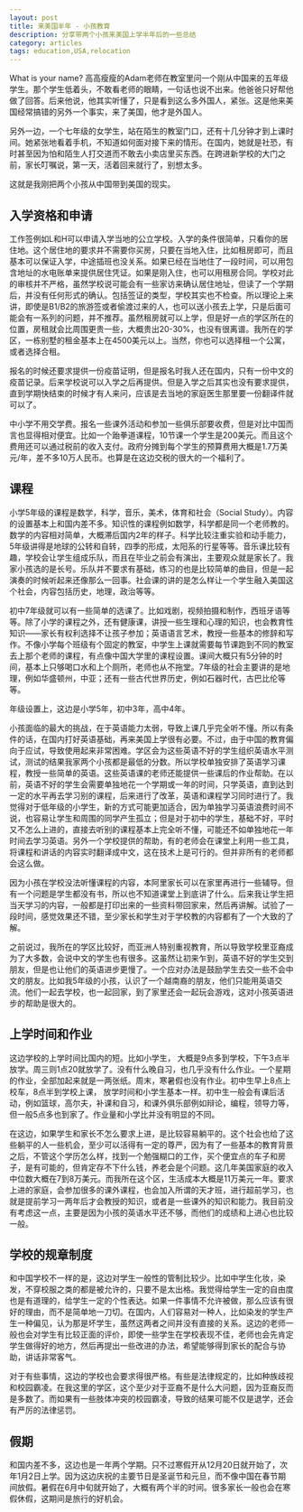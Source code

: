 ```yaml
---
layout: post
title: 来美国半年 - 小孩教育
description: 分享带两个小孩来美国上学半年后的一些总结
category: articles
tags: education,USA,relocation
---
```

What is your name? 高高瘦瘦的Adam老师在教室里问一个刚从中国来的五年级学生。那个学生低着头，不敢看老师的眼睛，一句话也说不出来。他爸爸只好帮他做了回答。后来他说，他其实听懂了，只是看到这么多外国人，紧张。这是他来美国经常搞错的另外一个事实，来了美国，他才是外国人。

另外一边，一个七年级的女学生，站在陌生的教室门口，还有十几分钟才到上课时间。她紧张地看着手机，不知道如何面对接下来的情形。在国内，她就是社恐，有时甚至因为怕和陌生人打交道而不敢去小卖店里买东西。在跨进新学校的大门之前，家长叮嘱说，第一天，活着回来就行了，别想太多。

这就是我刚把两个小孩从中国带到美国的现实。

## 入学资格和申请
工作签例如L和H可以申请入学当地的公立学校。入学的条件很简单，只看你的居住地。这个居住地的要求并不需要你买房，只要在当地入住，比如租房即可，而且基本可以保证入学，中途插班也没关系。如果已经在当地住了一段时间，可以用包含地址的水电账单来提供居住凭证。如果是刚入住，也可以用租房合同。学校对此的审核并不严格，虽然学校说可能会有一些家访来确认居住地址，但读了一个学期后，并没有任何形式的确认。包括签证的类型，学校其实也不检查。所以理论上来讲，即使是B1/B2的旅游签或者偷渡过来的人，也可以送小孩去上学，只是后面可能会有一系列的问题，并不推荐。虽然租房就可以上学，但是好一点的学区所在的位置，房租就会比周围更贵一些，大概贵出20-30%，也没有很离谱。我所在的学区，一栋别墅的租金基本上在4500美元以上。当然，你也可以选择租一个公寓，或者选择合租。

报名的时候还要求提供一份疫苗证明，但是报名时我人还在国内，只有一份中文的疫苗记录。后来学校说可以入学之后再提供。但是入学之后其实也没有要求提供，直到学期快结束的时候才有人来问，应该是去当地的家庭医生那里要一份翻译件就可以了。

中小学不用交学费。报名一些课外活动和参加一些俱乐部要收费，但是对比中国而言也显得相对便宜。比如一个跆拳道课程，10节课一个学生是200美元。而且这个费用还可以通过税前的收入支付。政府分摊到每个学生的预算费用大概是1.7万美元/年，差不多10万人民币。也算是在这边交税的很大的一个福利了。

## 课程
小学5年级的课程是数学，科学，音乐，美术，体育和社会（Social Study）。内容的设置基本上和国内差不多。知识性的课程例如数学，科学都是同一个老师教的。数学的内容相对简单，大概滞后国内2年的样子。科学比较注重实验和动手能力，5年级讲得是地球的公转和自转，四季的形成，太阳系的行星等等。音乐课比较有趣，学校会让学生组成乐队，而且在毕业之前会有演出，主要观众就是家长了。我家小孩选的是长号。乐队并不要求有基础，练习的也是比较简单的曲目，但是一起演奏的时候听起来还像那么一回事。社会课的讲的是怎么样让一个学生融入美国这个社会，内容包括历史，地理，政治等等。

初中7年级就可以有一些简单的选课了。比如戏剧，视频拍摄和制作，西班牙语等等。除了小学的课程之外，还有健康课，讲授一些生理和心理的知识，也会教育性知识——家长有权利选择不让孩子参加；英语语言艺术，教授一些基本的修辞和写作。不像小学每个班级有个固定的教室，中学生上课就需要每节课跑到不同的教室去上那个老师的课程，有点像中国大学里的课程设置。课间大概只有5分钟的时间，基本上只够喝口水和上个厕所，老师也从不拖堂。7年级的社会主要讲的是地理，例如华盛顿州，中亚；还有一些古代世界历史，例如石器时代，古巴比伦等等。

年级设置上，这边是小学5年，初中3年，高中4年。

小孩面临的最大的挑战，在于英语能力太弱，导致上课几乎完全听不懂。所以有条件的话，在国内打好英语基础，再来美国上学很有必要。不过，由于中国的教育偏向于应试，导致使用起来非常困难。学区会为这些英语不好的学生组织英语水平测试，测试的结果我家两个小孩都是最低的分数。所以学校单独安排了英语学习课程，教授一些简单的英语。这些英语课的老师还能提供一些课后的作业帮助。在以前，英语不好的学生会需要单独地花一个学期或一年的时间，只学英语，直到达到一定的水平再去学习别的课程，后来进行了改革，英语和课程学习同时进行了。我觉得对于低年级的小学生，新的方式可能更加适合，因为单独学习英语浪费时间不说，也容易让学生和周围的同学产生孤立；但是对于初中的学生，基础不好，平时又不怎么上进的，直接去听别的课程基本上完全听不懂，可能还不如单独地花一年时间去学习英语。另外一个学校提供的帮助，有的老师会在课堂上利用一些工具，将课程和讲话的内容实时翻译成中文，这在技术上是可行的。但并非所有的老师都会这么做。

因为小孩在学校没法听懂课程的内容，本阿里家长可以在家里再进行一些辅导。但有一个问题是学生都没有书，所以也不知道课堂上到底讲了什么。后来我让学生把当天学习的内容，一般都是打印出来的一些资料带回家来，然后再讲解。试验了一段时间，感觉效果还不错，至少家长和学生对于学校教的内容都有了一个大致的了解。

之前说过，我所在的学区比较好，而亚洲人特别重视教育，所以导致学校里亚裔成为了大多数，会说中文的学生也有很多。这虽然让初来乍到，英语不好的学生交到朋友，但是也让他们的英语进步更慢了。一个应对办法是鼓励学生去交一些不会中文的朋友。比如我5年级的小孩，认识了一个越南裔的朋友，他们只能用英语交流。他们一起去学校，也一起回家，到了家里还会一起玩会游戏，这对小孩英语进步的帮助是很大的。

## 上学时间和作业
这边学校的上学时间比国内的短。比如小学生， 大概是9点多到学校，下午3点半放学。周三则1点20就放学了。没有什么晚自习，也几乎没有什么作业。一个星期的作业，全部加起来就是一两张纸。周末，寒暑假也没有作业。初中生早上8点上校车，8点半到学校上课， 放学时间和小学生基本一样。初中生一般会有课后活动，例如篮球，高尔夫，补课和自习，和课外俱乐部例如辩论，编程，领导力等，但一般5点多也到家了。作业量和小学比并没有明显的不同。

在这边，如果学生和家长不怎么要求上进，是比较容易躺平的。这个社会也给了这些躺平的人一些机会，至少可以活得有一定的尊严，因为有了一些基本的教育背景之后，不管这个学历怎么样，找到一个勉强糊口的工作，买个便宜点的车子和房子，是有可能的，但肯定存不下什么钱，养老会是个问题。这几年美国家庭的收入中位数大概在7到8万美元。而我所在这个区，生活成本大概是11万美元一年。要求上进的家庭，会参加很多的课外课程，也会加入所谓的天才班，进行超前学习，也就是提前学习一两年后才会教授的知识，或者是一些课外的知识和能力。我目前没有考虑这一点，主要是因为小孩的英语水平还不够，而他们的成绩和上进心也比较一般。

## 学校的规章制度
和中国学校不一样的是，这边对学生一般性的管制比较少。比如中学生化妆，染发，不穿校服之类的都是被允许的，只要不是太出格。我觉得给学生一定的自由度也是有道理的，给学生一定的个性表达。如果一件事情不允许被做，那么应该有很好的理由，而不是简单地一刀切。在国内，人们容易对一种人，比如染发的学生产生一种偏见，认为那是坏学生，虽然这两者之间并没有直接的关系。这边的老师一般也会对学生有比较正面的评价，即使一些学生在学校表现不佳，老师也会先肯定学生做得好的地方，然后再提出一些改进的办法，希望能够得到家长的配合与协助，讲话非常客气。

对于有些事情，这边的学校也会要求得很严格。有些是法律规定的，比如种族歧视和校园霸凌。在我这里的学区，这个至少对于亚裔不是什么大问题，因为亚裔反而是多数了。而如果有一些肢体冲突的校园霸凌，导致的结果可能不仅是退学，还会有严厉的法律惩罚。

## 假期
和国内差不多，这边也是一年两个学期。只不过寒假开从12月20日就开始了，次年1月2日上学。因为这边庆祝的主要节日是圣诞节和元旦，而不像中国在春节期间放假。暑假在6月中旬就开始了，大概有两个半的时间。很多家长一般也会在寒假休假，这期间是旅行的好机会。


